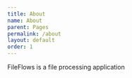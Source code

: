 ```yaml
---
title: About
name: About
parent: Pages
permalink: /about
layout: default
order: 1
---
```


FileFlows is a file processing application
